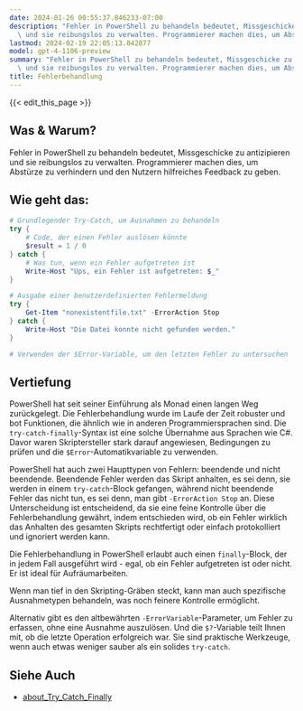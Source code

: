 ```yaml
---
date: 2024-01-26 00:55:37.846233-07:00
description: "Fehler in PowerShell zu behandeln bedeutet, Missgeschicke zu antizipieren\
  \ und sie reibungslos zu verwalten. Programmierer machen dies, um Abst\xFCrze zu\u2026"
lastmod: 2024-02-19 22:05:13.042877
model: gpt-4-1106-preview
summary: "Fehler in PowerShell zu behandeln bedeutet, Missgeschicke zu antizipieren\
  \ und sie reibungslos zu verwalten. Programmierer machen dies, um Abst\xFCrze zu\u2026"
title: Fehlerbehandlung
---
```


{{< edit_this_page >}}

## Was & Warum?
Fehler in PowerShell zu behandeln bedeutet, Missgeschicke zu antizipieren und sie reibungslos zu verwalten. Programmierer machen dies, um Abstürze zu verhindern und den Nutzern hilfreiches Feedback zu geben.

## Wie geht das:
```PowerShell
# Grundlegender Try-Catch, um Ausnahmen zu behandeln
try {
    # Code, der einen Fehler auslösen könnte
    $result = 1 / 0
} catch {
    # Was tun, wenn ein Fehler aufgetreten ist
    Write-Host "Ups, ein Fehler ist aufgetreten: $_"
}

# Ausgabe einer benutzerdefinierten Fehlermeldung
try {
    Get-Item "nonexistentfile.txt" -ErrorAction Stop
} catch {
    Write-Host "Die Datei konnte nicht gefunden werden."
}

# Verwenden der $Error-Variable, um den letzten Fehler zu untersuchen
```
## Vertiefung
PowerShell hat seit seiner Einführung als Monad einen langen Weg zurückgelegt. Die Fehlerbehandlung wurde im Laufe der Zeit robuster und bot Funktionen, die ähnlich wie in anderen Programmiersprachen sind. Die `try-catch-finally`-Syntax ist eine solche Übernahme aus Sprachen wie C#. Davor waren Skriptersteller stark darauf angewiesen, Bedingungen zu prüfen und die `$Error`-Automatikvariable zu verwenden.

PowerShell hat auch zwei Haupttypen von Fehlern: beendende und nicht beendende. Beendende Fehler werden das Skript anhalten, es sei denn, sie werden in einem `try-catch`-Block gefangen, während nicht beendende Fehler das nicht tun, es sei denn, man gibt `-ErrorAction Stop` an. Diese Unterscheidung ist entscheidend, da sie eine feine Kontrolle über die Fehlerbehandlung gewährt, indem entschieden wird, ob ein Fehler wirklich das Anhalten des gesamten Skripts rechtfertigt oder einfach protokolliert und ignoriert werden kann.

Die Fehlerbehandlung in PowerShell erlaubt auch einen `finally`-Block, der in jedem Fall ausgeführt wird - egal, ob ein Fehler aufgetreten ist oder nicht. Er ist ideal für Aufräumarbeiten.

Wenn man tief in den Skripting-Gräben steckt, kann man auch spezifische Ausnahmetypen behandeln, was noch feinere Kontrolle ermöglicht.

Alternativ gibt es den altbewährten `-ErrorVariable`-Parameter, um Fehler zu erfassen, ohne eine Ausnahme auszulösen. Und die `$?`-Variable teilt Ihnen mit, ob die letzte Operation erfolgreich war. Sie sind praktische Werkzeuge, wenn auch etwas weniger sauber als ein solides `try-catch`.

## Siehe Auch
- [about_Try_Catch_Finally](https://docs.microsoft.com/de-de/powershell/module/microsoft.powershell.core/about/about_try_catch_finally?view=powershell-7.2)
